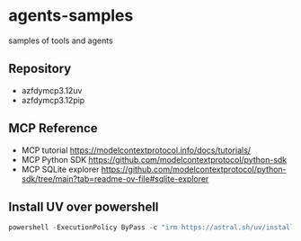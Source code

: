 # agents-samples
samples of tools and agents

## Repository
* azfdymcp3.12uv
* azfdymcp3.12pip

## MCP Reference
* MCP tutorial https://modelcontextprotocol.info/docs/tutorials/
* MCP Python SDK https://github.com/modelcontextprotocol/python-sdk
* MCP SQLite explorer https://github.com/modelcontextprotocol/python-sdk/tree/main?tab=readme-ov-file#sqlite-explorer


## Install UV over powershell
```powershell
powershell -ExecutionPolicy ByPass -c "irm https://astral.sh/uv/install.ps1 | iex"
```